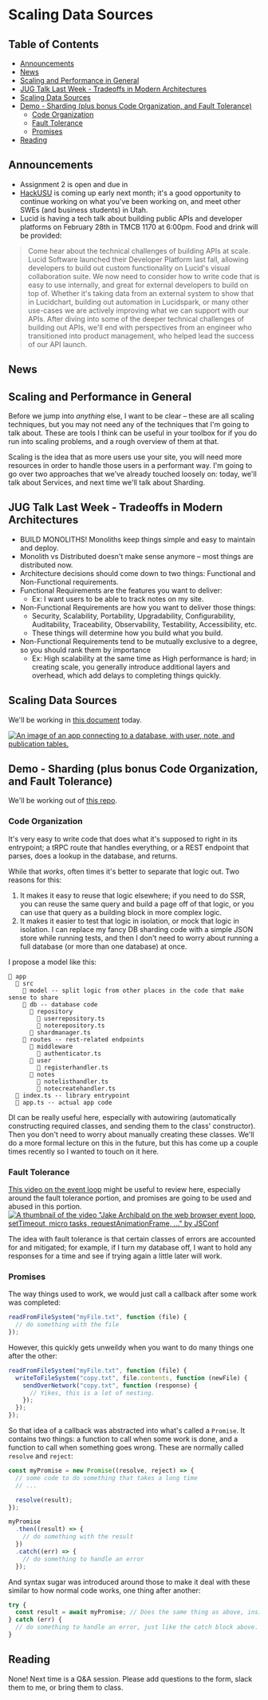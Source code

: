# Scaling Data Sources

## Table of Contents

<!-- START doctoc generated TOC please keep comment here to allow auto update -->
<!-- DON'T EDIT THIS SECTION, INSTEAD RE-RUN doctoc TO UPDATE -->

- [Announcements](#announcements)
- [News](#news)
- [Scaling and Performance in General](#scaling-and-performance-in-general)
- [JUG Talk Last Week - Tradeoffs in Modern Architectures](#jug-talk-last-week---tradeoffs-in-modern-architectures)
- [Scaling Data Sources](#scaling-data-sources)
- [Demo - Sharding (plus bonus Code Organization, and Fault Tolerance)](#demo---sharding-plus-bonus-code-organization-and-fault-tolerance)
  - [Code Organization](#code-organization)
  - [Fault Tolerance](#fault-tolerance)
  - [Promises](#promises)
- [Reading](#reading)

<!-- END doctoc generated TOC please keep comment here to allow auto update -->

## Announcements

- Assignment 2 is open and due in
- [HackUSU](https://www.hackusu.com/) is coming up early next month; it's a good
  opportunity to continue working on what you've been working on, and meet other
  SWEs (and business students) in Utah.
- Lucid is having a tech talk about building public APIs and developer platforms
  on February 28th in TMCB 1170 at 6:00pm. Food and drink will be provided:

> Come hear about the technical challenges of building APIs at scale. Lucid
> Software launched their Developer Platform last fall, allowing developers to
> build out custom functionality on Lucid's visual collaboration suite. We now
> need to consider how to write code that is easy to use internally, and great
> for external developers to build on top of. Whether it's taking data from an
> external system to show that in Lucidchart, building out automation in
> Lucidspark, or many other use-cases we are actively improving what we can
> support with our APIs. After diving into some of the deeper technical
> challenges of building out APIs, we'll end with perspectives from an engineer
> who transitioned into product management, who helped lead the success of our
> API launch.

## News

## Scaling and Performance in General

Before we jump into _anything_ else, I want to be clear – these are all scaling
techniques, but you may not need any of the techniques that I'm going to talk
about. These are tools I think can be useful in your toolbox for if you do run
into scaling problems, and a rough overview of them at that.

Scaling is the idea that as more users use your site, you will need more
resources in order to handle those users in a performant way. I'm going to go
over two approaches that we've already touched loosely on: today, we'll talk
about Services, and next time we'll talk about Sharding.

## JUG Talk Last Week - Tradeoffs in Modern Architectures

- BUILD MONOLITHS! Monoliths keep things simple and easy to maintain and deploy.
- Monolith vs Distributed doesn't make sense anymore – most things are
  distributed now.
- Architecture decisions should come down to two things: Functional and
  Non-Functional requirements.
- Functional Requirements are the features you want to deliver:
  - Ex: I want users to be able to track notes on my site.
- Non-Functional Requirements are how you want to deliver those things:
  - Security, Scalability, Portability, Upgradability, Configurability,
    Auditability, Traceability, Observability, Testability, Accessibility, etc.
  - These things will determine how you build what you build.
- Non-Functional Requirements tend to be mutually exclusive to a degree, so you
  should rank them by importance
  - Ex: High scalability at the same time as High performance is hard; in
    creating scale, you generally introduce additional layers and overhead,
    which add delays to completing things quickly.

## Scaling Data Sources

We'll be working in
[this document](https://lucid.app/documents/view/b832a5ff-8344-4418-a881-ae06ffe3f067)
today.

[![An image of an app connecting to a database, with user, note, and publication tables.](assets/sharding-original-state.png)](https://lucid.app/documents/view/b832a5ff-8344-4418-a881-ae06ffe3f067)

## Demo - Sharding (plus bonus Code Organization, and Fault Tolerance)

We'll be working out of
[this repo](https://github.com/hhenrichsen/sandbox-sharding-example).

### Code Organization

It's very easy to write code that does what it's supposed to right in its
entrypoint; a tRPC route that handles everything, or a REST endpoint that
parses, does a lookup in the database, and returns.

While that _works_, often times it's better to separate that logic out. Two
reasons for this:

1. It makes it easy to reuse that logic elsewhere; if you need to do SSR, you
   can reuse the same query and build a page off of that logic, or you can use
   that query as a building block in more complex logic.
2. It makes it easier to test that logic in isolation, or mock that logic in
   isolation. I can replace my fancy DB sharding code with a simple JSON store
   while running tests, and then I don't need to worry about running a full
   database (or more than one database) at once.

I propose a model like this:

```
📁 app
  📁 src
    📁 model -- split logic from other places in the code that make sense to share
    📁 db -- database code
      📁 repository
	    📄 userrepository.ts
	    📄 noterepository.ts
	  📄 shardmanager.ts
    📁 routes -- rest-related endpoints
      📁 middleware
        📄 authenticator.ts
      📁 user
        📄 registerhandler.ts
      📁 notes
        📄 notelisthandler.ts
        📄 notecreatehandler.ts
  📄 index.ts -- library entrypoint
  📄 app.ts -- actual app code
```

DI can be really useful here, especially with autowiring (automatically
constructing required classes, and sending them to the class' constructor). Then
you don't need to worry about manually creating these classes. We'll do a more
formal lecture on this in the future, but this has come up a couple times
recently so I wanted to touch on it here.

### Fault Tolerance

[This video on the event loop](https://www.youtube.com/watch?v=cCOL7MC4Pl0)
might be useful to review here, especially around the fault tolerance portion,
and promises are going to be used and abused in this portion.
[![A thumbnail of the video "Jake Archibald on the web browser event loop, setTimeout, micro tasks, requestAnimationFrame, ..." by JSConf](assets/event-loop-thumbnail.png)](https://www.youtube.com/watch?v=cCOL7MC4Pl0)

The idea with fault tolerance is that certain classes of errors are accounted
for and mitigated; for example, if I turn my database off, I want to hold any
responses for a time and see if trying again a little later will work.

### Promises

The way things used to work, we would just call a callback after some work was
completed:

```js
readFromFileSystem("myFile.txt", function (file) {
  // do something with the file
});
```

However, this quickly gets unweildy when you want to do many things one after
the other:

```js
readFromFileSystem("myFile.txt", function (file) {
  writeToFileSystem("copy.txt", file.contents, function (newFile) {
    sendOverNetwork("copy.txt", function (response) {
      // Yikes, this is a lot of nesting.
    });
  });
});
```

So that idea of a callback was abstracted into what's called a `Promise`. It
contains two things: a function to call when some work is done, and a function
to call when something goes wrong. These are normally called `resolve` and
`reject`:

```js
const myPromise = new Promise((resolve, reject) => {
  // some code to do something that takes a long time
  // ...

  resolve(result);
});

myPromise
  .then((result) => {
    // do something with the result
  })
  .catch((err) => {
    // do something to handle an error
  });
```

And syntax sugar was introduced around those to make it deal with these similar
to how normal code works, one thing after another:

```js
try {
  const result = await myPromise; // Does the same thing as above, inside the then block
} catch (err) {
  // do something to handle an error, just like the catch block above.
}
```

## Reading

None! Next time is a Q&A session. Please add questions to the form, slack them
to me, or bring them to class.
